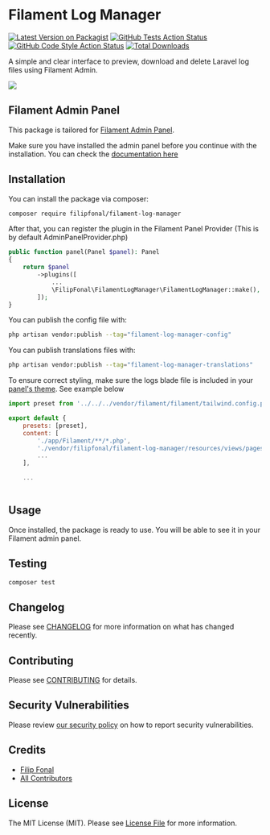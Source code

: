 # Filament Log Manager

[![Latest Version on Packagist](https://img.shields.io/packagist/v/filipfonal/filament-log-manager.svg?style=flat-square)](https://packagist.org/packages/filipfonal/filament-log-manager)
[![GitHub Tests Action Status](https://img.shields.io/github/actions/workflow/status/filipfonal/filament-log-manager/run-tests.yml?branch=main&label=tests)](https://github.com/filipfonal/filament-log-manager/actions?query=workflow%3Arun-tests+branch%3Amain)
[![GitHub Code Style Action Status](https://img.shields.io/github/actions/workflow/status/filipfonal/filament-log-manager/fix-php-code-style-issues.yml?branch=main&label=code%20style)](https://github.com/filipfonal/filament-log-manager/actions?query=workflow%3A"Fix+PHP+code+style+issues"+branch%3Amain)
[![Total Downloads](https://img.shields.io/packagist/dt/filipfonal/filament-log-manager.svg?style=flat-square)](https://packagist.org/packages/filipfonal/filament-log-manager)

A simple and clear interface to preview, download and delete Laravel log files using Filament Admin.

![](./.github/resources/screenshot_light_mode.png)

## Filament Admin Panel

This package is tailored for [Filament Admin Panel](https://filamentphp.com/).

Make sure you have installed the admin panel before you continue with the installation. You can check the [documentation here](https://filamentphp.com/docs/admin)

## Installation

You can install the package via composer:

```bash
composer require filipfonal/filament-log-manager
```

After that, you can register the plugin in the Filament Panel Provider (This is by default AdminPanelProvider.php)

```php
public function panel(Panel $panel): Panel
{
    return $panel
        ->plugins([
            ...
            \FilipFonal\FilamentLogManager\FilamentLogManager::make(),
        ]);
}
```

You can publish the config file with:

```bash
php artisan vendor:publish --tag="filament-log-manager-config"
```

You can publish translations files with:

```bash
php artisan vendor:publish --tag="filament-log-manager-translations"
```

To ensure correct styling, make sure the logs blade file is included in your [panel's theme](https://filamentphp.com/docs/3.x/panels/themes#creating-a-custom-theme). See example below
```js
import preset from '../../../vendor/filament/filament/tailwind.config.preset'

export default {
    presets: [preset],
    content: [
        './app/Filament/**/*.php',
        './vendor/filipfonal/filament-log-manager/resources/views/pages/logs.blade.php',
        ...
    ],

    ...
    
```

## Usage

Once installed, the package is ready to use. You will be able to see it in your Filament admin panel.

## Testing

```bash
composer test
```

## Changelog

Please see [CHANGELOG](CHANGELOG.md) for more information on what has changed recently.

## Contributing

Please see [CONTRIBUTING](CONTRIBUTING.md) for details.

## Security Vulnerabilities

Please review [our security policy](../../security/policy) on how to report security vulnerabilities.

## Credits

- [Filip Fonal](https://github.com/filipfonal)
- [All Contributors](../../contributors)

## License

The MIT License (MIT). Please see [License File](LICENSE.md) for more information.
